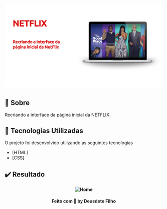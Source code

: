 <h1 align="center">
  <img src="logo.png">
<br>

<a id="sobre"></a>

## :bookmark: Sobre

Recriando a interface da página inicial da NETFLIX.

## :rocket: Tecnologias Utilizadas

O projeto foi desenvolvido utilizando as seguintes tecnologias

- [HTML]
- [CSS]

## :heavy_check_mark: Resultado

<h4 align="center">
    <img alt="Home" title="#home" width="450px" src="gif.gif">
</h4>

<h4 align="center">
    Feito com 💜 by Deusdete Filho</a>
</h4>
